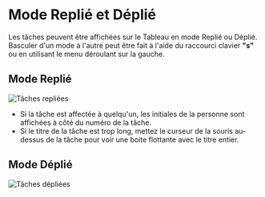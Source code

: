 Mode Replié et Déplié
===========================


Les tâches peuvent être affichées sur le Tableau en mode Replié ou Déplié.
Basculer d'un mode à l'autre peut être fait à l'aide du raccourci clavier **"s"** ou en utilisant le menu déroulant sur la gauche.

Mode Replié
--------------
![Tâches repliées](http://kanboard.net/screenshots/documentation/board-collapsed-mode.png)

- Si la tâche est affectée à quelqu'un, les initiales de la personne sont affichées à côté du numéro de la tâche.
- Si le titre de la tâche est trop long, mettez le curseur de la souris au-dessus de la tâche pour voir une boite flottante avec le titre entier.

Mode Déplié
-------------

![Tâches dépliées](http://kanboard.net/screenshots/documentation/board-expanded-mode.png)

